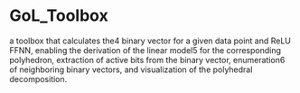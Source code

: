 # GoL_Toolbox
a toolbox that calculates the4 binary vector for a given data point and ReLU FFNN, enabling the derivation of the linear model5 for the corresponding polyhedron, extraction of active bits from the binary vector, enumeration6 of neighboring binary vectors, and visualization of the polyhedral decomposition.

